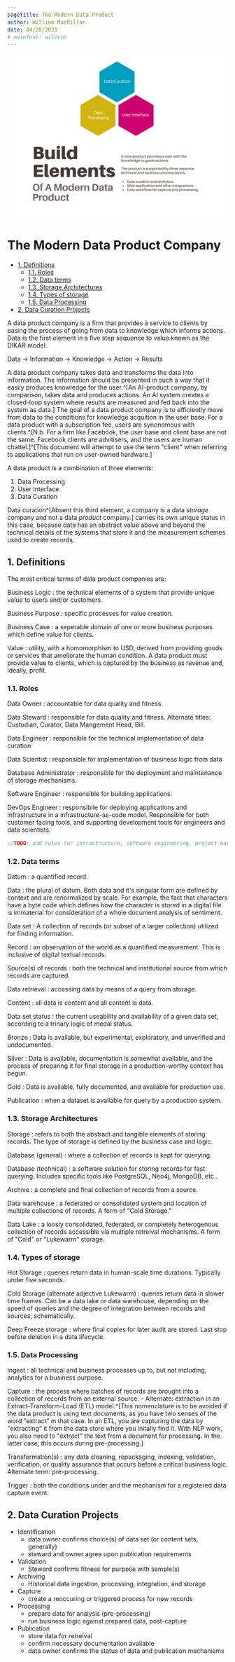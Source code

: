 ```yaml
---
pagetitle: The Modern Data Product
author: William MacMillan
date: 04/28/2021
# mainfont: aileron
---
```


![](data_product.svg)

# The Modern Data Product Company

<!-- - [The Modern Data Product Company](#the-modern-data-product-company) -->
- [1. Definitions](#1-definitions)
  - [1.1. Roles](#11-roles)
  - [1.2. Data terms](#12-data-terms)
  - [1.3. Storage Architectures](#13-storage-architectures)
  - [1.4. Types of storage](#14-types-of-storage)
  - [1.5. Data Processing](#15-data-processing)
- [2. Data Curation Projects](#2-data-curation-projects)

A data product company is a firm that provides a service to clients by easing the process of going from data to knowledge which informs actions. Data is the first element in a five step sequence to value known as the DIKAR model:

Data $\rightarrow$ Information $\rightarrow$ Knowledge $\rightarrow$ Action $\rightarrow$ Results

A data product company takes data and transforms the data into information. The information should be presented in such a way that it easily produces knowledge for the user.^[An AI-product company, by comparison, takes data and produces actions. An AI system creates a closed-loop system where results are measured and fed back into the system as data.] The goal of a data product company is to efficiently move from data to the conditions for knowledge acquition in the user base. For a data product with a subscription fee, users are synonomous with clients.^[N.b. For a firm like Facebook, the user base and client base are not the same. Facebook clients are advitisers, and the users are human chattel.]^[This document will attempt to use the term "client" when referring to applications that run on user-owned hardware.]

A data product is a combination of three elements:

1. Data Processing
2. User Interface
3. Data Curation

Data curation^[Absent this third element, a company is a data _storage_ company and not a data _product_ company.] carries its own unique status in this case, because data has an abstract value above and beyond the technical details of the systems that store it and the measurement schemes used to create records.

## 1. Definitions

The most critical terms of data product companies are:

Business Logic
:  the technical elements of a system that provide unique value to users and/or customers.

Business Purpose
: specific processes for value creation.

Business Case
: a seperable domain of one or more business purposes which define value for clients.

Value
: utility, with a homomorphism to USD, derived from providing goods or services that ameliorate the human condition. A data product must provide value to clients, which is captured by the business as revenue and, ideally, profit.

### 1.1. Roles

Data Owner
: accountable for data quality and fitness.

Data Steward
: responsible for data quality and fitness. Alternate titles: Custodian, Curator, Data Mangement Head, Bill.

Data Engineer
: responsible for the technical implementation of data curation

Data Scientist
: responsible for implementation of business logic from data

Database Administrator
: responsible for the deployment and maintenance of storage mechanisms.

Software Engineer
: responsible for building applications.

DevOps Engineer
: responsibile for deploying applications and infrastructure in a infrastructure-as-code model. Responsible for both customer facing tools, and supporting development tools for engineers and data scientists.

```cpp
//TODO: add roles for infrastructure, software engineering, project management, other things.
```

### 1.2. Data terms

Datum
: a quantified record.

Data
: the plural of datum. Both data and it's singular form are defined by context and are renormalized by scale. For example, the fact that characters have a byte code which defines how the character is stored in a digital file is immaterial for consideration of a whole document analysis of sentiment.

Data set
: A collection of records (or subset of a larger collection) utilized for finding information.

Record
: an observation of the world as a quantified measurement. This is inclusive of digital textual records.

Source(s) of records
: both the technical and institutional source from which records are captured.

Data retrieval
: accessing data by means of a query from storage.

Content
: all data is content and all content is data.

Data set status
: the current useability and availability of a given data set, according to a trinary logic of medal status.

Bronze
: Data is available, but experimental, exploratory, and unverified and undocumented.

Silver
 : Data is available, documentation is somewhat available, and the process of preparing it for final storage in a production-worthy context has begun.

Gold
: Data is available, fully documented, and available for production use.

Publication
: when a dataset is available for query by a production system.

### 1.3. Storage Architectures

Storage
: refers to both the abstract and tangible elements of storing records. The type of storage is defined by the business case and logic.

Database (general)
: where a collection of records is kept for querying.

Database (technical)
: a software solution for storing records for fast querying. Includes specific tools like PostgreSQL, Neo4j, MongoDB, etc..

Archive
: a complete and final collection of records from a source.

Data warehouse
: a federated or consolidated system and location of multiple collections of records. A form of "Cold Storage."

Data Lake
: a loosly consolidated, federated, or completely heterogenous collection of records accessible via multiple retreival mechanisms. A form of "Cold" or "Lukewarm" storage.

### 1.4. Types of storage

Hot Storage
: queries return data in human-scale time durations. Typically under five seconds.

Cold Storage (alternate adjective Lukewarm)
: queries return data in slower time frames. Can be a data lake or data warehouse, depending on the speed of queries and the degree of integration between records and sources, schematically.

Deep Freeze storage
: where final copies for later audit are stored. Last stop before deletion in a data lifecycle.

### 1.5. Data Processing

Ingest
: all technical and business processes up to, but not including, analytics for a business purpose.

Capture
: the process where batches of records are brought into a collection of records from an external source.
    - Alternate: extraction in an Extract-Transform-Load (ETL) model.^[This nomenclature is to be avoided if the data product is using text documents, as you have two senses of the word "extract" in that case. In an ETL, you are capturing the data by "extracting" it from the data store where you initally find it. With NLP work, you also need to "extract" the text from a document for processing. In the latter case, this occurs during pre-processing.]

Transformation(s)
: any data cleaning, repackaging, indexing, validation, verification, or quality assurance that occurs before a critical business logic. Alternate term: pre-processing.

Trigger
: both the conditions under and the mechanism for a registered data capture event.

## 2. Data Curation Projects

- Identification
  - data owner confirms choice(s) of data set (or content sets, generally)
  - steward and owner agree upon publication requirements
- Validation
  - Steward confirms fitness for purpose with sample(s)
- Archiving
  - Historical data ingestion, processing, integration, and storage
- Capture
  - create a reoccuring or triggered process for new records
- Processing
  - prepare data for analysis (pre-processing)
  - run business logic against prepared data, post-capture
- Publication
  - store data for retreival
  - confirm necessary documentation available
  - data owner confirms the status of data and publication mechanisms
